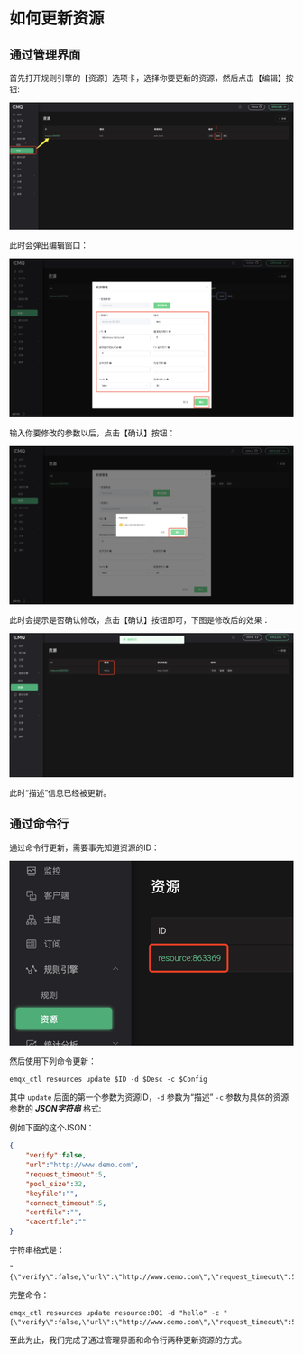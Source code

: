 # 如何更新资源

## 通过管理界面

首先打开规则引擎的【资源】选项卡，选择你要更新的资源，然后点击【编辑】按钮:

![image-20210301140017790](./assets/rule-engine/update_resource_1.png)

此时会弹出编辑窗口：

![image-20210301140307433](./assets/rule-engine/update_resource_2.png)

输入你要修改的参数以后，点击【确认】按钮：

![image-20210301140356148](./assets/rule-engine/update_resource_3.png)

此时会提示是否确认修改，点击【确认】按钮即可，下图是修改后的效果：

![image-20210301140450539](./assets/rule-engine/update_resource_4.png)

此时“描述”信息已经被更新。

## 通过命令行

通过命令行更新，需要事先知道资源的ID：

![image-20210301140900098](./assets/rule-engine/update_resource_5.png)

然后使用下列命令更新：

```shell
emqx_ctl resources update $ID -d $Desc -c $Config
```

其中 `update` 后面的第一个参数为资源ID，`-d` 参数为“描述”  `-c` 参数为具体的资源参数的 ***JSON字符串*** 格式:

例如下面的这个JSON：

```json
{
    "verify":false,
    "url":"http://www.demo.com",
    "request_timeout":5,
    "pool_size":32,
    "keyfile":"",
    "connect_timeout":5,
    "certfile":"",
    "cacertfile":""
}
```

字符串格式是：

```shell
"{\"verify\":false,\"url\":\"http://www.demo.com\",\"request_timeout\":5,\"pool_size\":32,\"keyfile\":\"\",\"connect_timeout\":5,\"certfile\":\"\",\"cacertfile\":\"\"}"
```

完整命令：

```shell
emqx_ctl resources update resource:001 -d "hello" -c "{\"verify\":false,\"url\":\"http://www.demo.com\",\"request_timeout\":5,\"pool_size\":32,\"keyfile\":\"\",\"connect_timeout\":5,\"certfile\":\"\",\"cacertfile\":\"\"}"
```

至此为止，我们完成了通过管理界面和命令行两种更新资源的方式。